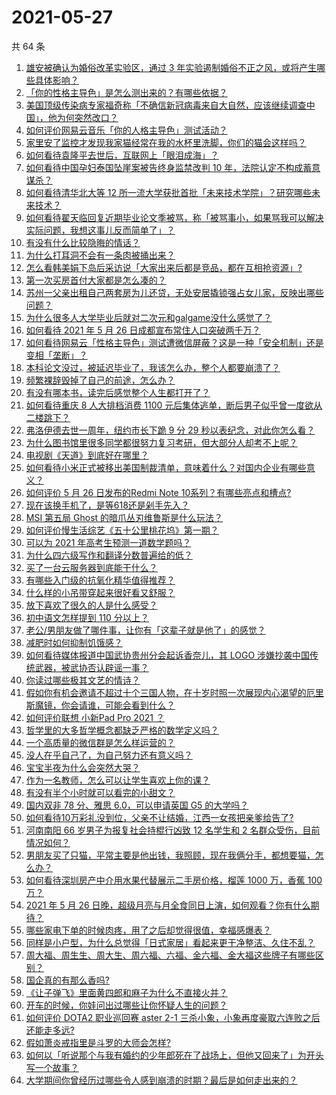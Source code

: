 # 2021-05-27

共 64 条

<!-- BEGIN -->
<!-- 最后更新时间 Thu May 27 2021 04:19:16 GMT+0800 (China Standard Time) -->

1. [雄安被确认为婚俗改革实验区，通过 3
   年实验遏制婚俗不正之风，或将产生哪些具体影响？](https://www.zhihu.com/question/461486744)
2. [「你的性格主导色」是怎么测出来的？有哪些依据？](https://www.zhihu.com/question/461472606)
3. [美国顶级传染病专家福奇称「不确信新冠病毒来自大自然，应该继续调查中国」，他为何突然改口？](https://www.zhihu.com/question/461117023)
4. [如何评价网易云音乐「你的人格主导色」测试活动？](https://www.zhihu.com/question/461473926)
5. [家里安了监控才发现我家猫经常在我的水杯里洗脚，你们的猫会这样吗？](https://www.zhihu.com/question/459983017)
6. [如何看待袁隆平去世后，互联网上「眼泪成海」？](https://www.zhihu.com/question/461143953)
7. [如何看待中国孕妇泰国坠崖案被告终身监禁改判 10
   年，法院认定不构成蓄意谋杀？](https://www.zhihu.com/question/461449495)
8. [如何看待清华北大等 12
   所一流大学获批首批「未来技术学院」？研究哪些未来技术？](https://www.zhihu.com/question/461372175)
9. [如何看待翟天临回复近期毕业论文季被骂，称「被骂事小，如果骂我可以解决实际问题，我想这事儿反而简单了」？](https://www.zhihu.com/question/461528535)
10. [有没有什么比较隐晦的情话？](https://www.zhihu.com/question/423230600)
11. [为什么打耳洞不会有一条肉被捅出来？](https://www.zhihu.com/question/304771389)
12. [怎么看韩美娟下岛后采访说「大家出来后都是竞品，都在互相抢资源」?](https://www.zhihu.com/question/461480245)
13. [第一次买房首付大家都是怎么凑的？](https://www.zhihu.com/question/322284293)
14. [苏州一父亲出租自己两套房为儿还贷，无处安居撬锁强占女儿家，反映出哪些问题？](https://www.zhihu.com/question/461453686)
15. [为什么很多人大学毕业后就对二次元和galgame没什么感觉了？](https://www.zhihu.com/question/460275154)
16. [如何看待 2021 年 5 月 26
    日成都宣布常住人口突破两千万？](https://www.zhihu.com/question/461466462)
17. [如何看待网易云「性格主导色」测试遭微信屏蔽？这是一种「安全机制」还是变相「垄断」？](https://www.zhihu.com/question/461505950)
18. [本科论文没过，被延迟毕业了，我该怎么办，整个人都要崩溃了？](https://www.zhihu.com/question/323526847)
19. [频繁裸辞毁掉了自己的前途，怎么办？](https://www.zhihu.com/question/459501127)
20. [有没有哪本书，读完后感觉整个人生都打开了？](https://www.zhihu.com/question/419528920)
21. [如何看待重庆 8 人大排档消费 1100
    元后集体逃单，断后男子似乎曾一度欲从二楼跳下？](https://www.zhihu.com/question/461295626)
22. [弗洛伊德去世一周年，纽约市长下跪 9 分 29
    秒以表纪念，对此你怎么看？](https://www.zhihu.com/question/461467217)
23. [为什么图书馆里很多同学都很努力复习考研，但大部分人却考不上呢？](https://www.zhihu.com/question/430364218)
24. [电视剧《天道》到底好在哪里？](https://www.zhihu.com/question/457421772)
25. [如何看待小米正式被移出美国制裁清单，意味着什么？对国内企业有哪些意义？](https://www.zhihu.com/question/461450557)
26. [如何评价 5 月 26 日发布的Redmi Note
    10系列？有哪些亮点和槽点?](https://www.zhihu.com/question/460620278)
27. [现在该换手机了，是等618还是剁手先入？](https://www.zhihu.com/question/458977705)
28. [MSI 第五局 Ghost 的暗爪丛刃维鲁斯是什么玩法？](https://www.zhihu.com/question/461077434)
29. [如何评价慢生活综艺《五十公里桃花坞》第一期？](https://www.zhihu.com/question/460852490)
30. [可以为 2021 年高考生预测一道数学题吗？](https://www.zhihu.com/question/458065536)
31. [为什么四六级写作和翻译分数普遍给的低？](https://www.zhihu.com/question/40770196)
32. [买了一台云服务器到底能干什么？](https://www.zhihu.com/question/27205559)
33. [有哪些入门级的抗氧化精华值得推荐？](https://www.zhihu.com/question/28625340)
34. [什么样的小吊带穿起来很好看又舒服？](https://www.zhihu.com/question/446715939)
35. [放下喜欢了很久的人是什么感受？](https://www.zhihu.com/question/451957104)
36. [初中语文怎样提到 110 分以上？](https://www.zhihu.com/question/311901970)
37. [老公/男朋友做了哪件事，让你有「这辈子就是他了」的感觉？](https://www.zhihu.com/question/421025094)
38. [减肥时如何抑制饥饿感？](https://www.zhihu.com/question/365657997)
39. [如何看待媒体报道中国武协贵州分会起诉香奈儿，其 LOGO
    涉嫌抄袭中国传统武器，被武协否认辟谣一事？](https://www.zhihu.com/question/461362478)
40. [你读过哪些极其文艺的情诗？](https://www.zhihu.com/question/370321379)
41. [假如你有机会邀请不超过十个三国人物，在十岁时照一次展现内心渴望的厄里斯魔镜，你会请谁，可能会看到什么？](https://www.zhihu.com/question/461291276)
42. [如何评价联想 小新Pad Pro 2021 ？](https://www.zhihu.com/question/457950568)
43. [哲学里的大多哲学概念都缺乏严格的数学定义吗？](https://www.zhihu.com/question/455229246)
44. [一个高质量的微信群是怎么样运营的？](https://www.zhihu.com/question/34875569)
45. [没人在乎自己了，为自己努力还有意义吗？](https://www.zhihu.com/question/459803278)
46. [宝宝半夜为什么会突然大哭？](https://www.zhihu.com/question/457113218)
47. [作为一名教师，怎么可以让学生喜欢上你的课？](https://www.zhihu.com/question/358526058)
48. [有没有半个小时就可以看完的小甜文？](https://www.zhihu.com/question/447942198)
49. [国内双非 78 分、雅思 6.0，可以申请英国 G5 的大学吗？](https://www.zhihu.com/question/457159794)
50. [如何看待10万彩礼没到位，父亲不让结婚，江西一女孩把亲爹给告了?](https://www.zhihu.com/question/460760238)
51. [河南南阳 66 岁男子为报复社会持棍行凶致 12 名学生和 2
    名群众受伤，目前情况如何？](https://www.zhihu.com/question/461425589)
52. [男朋友买了只猫，平常主要是他出钱，我照顾，现在我俩分手，都想要猫，怎么办？](https://www.zhihu.com/question/458381801)
53. [如何看待深圳房产中介用水果代替展示二手房价格，榴莲 1000 万，香蕉 100
    万？](https://www.zhihu.com/question/461327995)
54. [2021 年 5 月 26
    日晚，超级月亮与月全食同日上演，如何观看？你有什么期待？](https://www.zhihu.com/question/461221868)
55. [哪些家电下单的时候肉疼，用了之后却觉得很值，幸福感爆表？](https://www.zhihu.com/question/461218824)
56. [同样是小户型，为什么总觉得「日式家居」看起来更干净整洁、久住不乱？](https://www.zhihu.com/question/456011068)
57. [周大福、周生生、周大生、周六福、六福、金六福、金大福这些牌子有哪些区别？](https://www.zhihu.com/question/32209352)
58. [国企真的有那么香吗?](https://www.zhihu.com/question/459743114)
59. [《让子弹飞》里面黄四郎和麻子为什么不直接火并？](https://www.zhihu.com/question/453864740)
60. [开车的时候，你娃问出过哪些让你怀疑人生的问题？](https://www.zhihu.com/question/461363180)
61. [如何评价 DOTA2 职业巡回赛 aster 2-1
    三杀小象，小象再度豪取六连败之后还能走多远?](https://www.zhihu.com/question/460686728)
62. [假如萧炎戒指里是斗罗的大师会怎样?](https://www.zhihu.com/question/460984638)
63. [如何以「听说那个与我有婚约的少年郎死在了战场上，但他又回来了」为开头写一个故事？](https://www.zhihu.com/question/459096689)
64. [大学期间你曾经历过哪些令人感到崩溃的时期？最后是如何走出来的？](https://www.zhihu.com/question/461290099)

<!-- END -->
